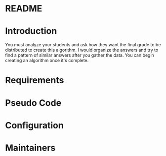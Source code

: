 # README


# Introduction
You must analyze your students and ask how they want the final grade to be distributed to create this algorithm. I would organize the answers and try to find a pattern of similar answers after you gather the data. You can begin creating an algorithm once it's complete.
 


# Requirements



# Pseudo Code



# Configuration



# Maintainers


